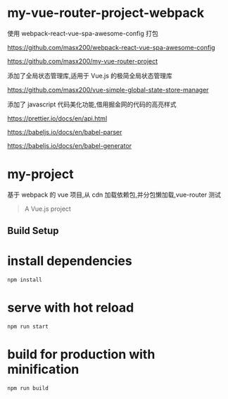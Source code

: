 # my-vue-router-project-webpack

使用 webpack-react-vue-spa-awesome-config 打包

https://github.com/masx200/webpack-react-vue-spa-awesome-config

https://github.com/masx200/my-vue-router-project

添加了全局状态管理库,适用于 Vue.js 的极简全局状态管理库

https://github.com/masx200/vue-simple-global-state-store-manager

添加了 javascript 代码美化功能,借用掘金网的代码的高亮样式

https://prettier.io/docs/en/api.html

https://babeljs.io/docs/en/babel-parser

https://babeljs.io/docs/en/babel-generator

# my-project

基于 webpack 的 vue 项目,从 cdn 加载依赖包,并分包懒加载,vue-router 测试

> A Vue.js project

## Build Setup

# install dependencies

```
npm install
```

# serve with hot reload

```
npm run start
```

# build for production with minification

```
npm run build
```
